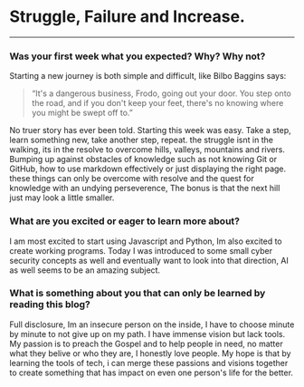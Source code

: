 # Struggle, Failure and Increase.
---

### Was your first week what you expected? Why? Why not?
   <p> Starting a new journey is both simple and difficult, like Bilbo Baggins says:
    </p>

> “It's a dangerous business, Frodo, going out your door. You step onto the road, and if you don't keep your feet, there's no knowing where you might be swept off to.”

<p> No truer story has ever been told. Starting this week was easy. Take a step, learn something new, take another step, repeat.
    the struggle isnt in the walking, its in the resolve to overcome hills, valleys, mountains and rivers. Bumping up against obstacles of knowledge such as not knowing Git or GitHub, how to use markdown effectively or just displaying the right page. these things can only be overcome with resolve and the quest for knowledge with an undying perseverence, The bonus is that the next hill just may look a little smaller.</p> 


### What are you excited or eager to learn more about?
   <p> I am most excited to start using Javascript and Python, Im also excited to create working programs. Today I was introduced to some small cyber security concepts as well and eventually want to look into that direction, AI as well seems to be an amazing subject. </p>

### What is something about you that can only be learned by reading this blog?
   <p> Full disclosure, Im an insecure person on the inside, I have to choose minute by minute to not give up on my path. I have immense vision but lack tools. My passion is to preach the Gospel and to help people in need, no matter what they belive or who they are, I honestly love people. My hope is that by learning the tools of tech, i can merge these passions and visions together to create something that has impact on even one person's life for the better. </p>